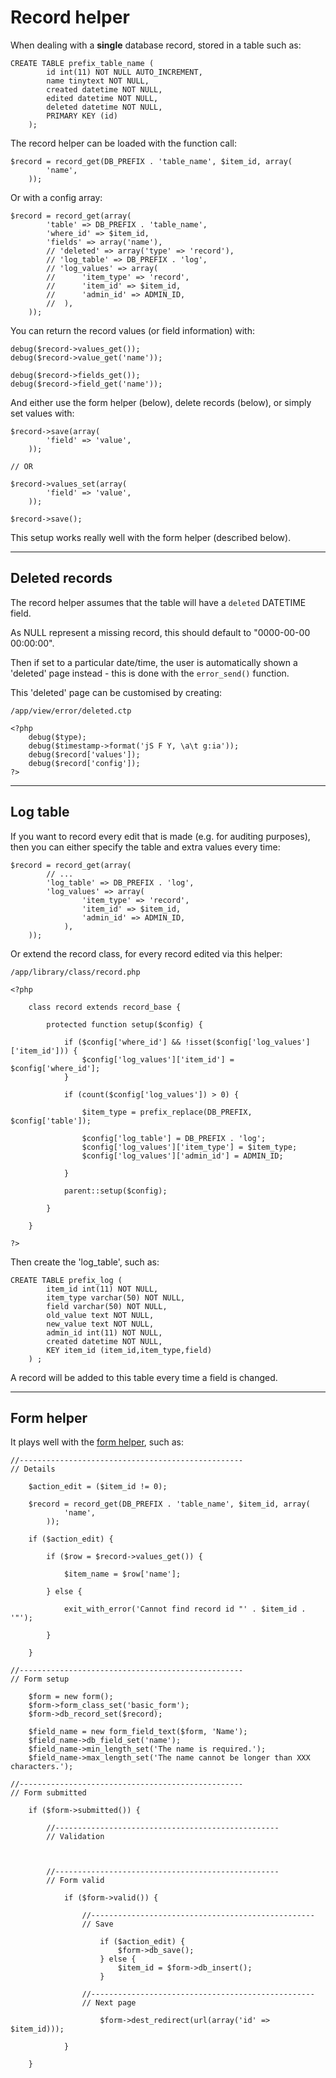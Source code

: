 
# Record helper

When dealing with a **single** database record, stored in a table such as:

	CREATE TABLE prefix_table_name (
			id int(11) NOT NULL AUTO_INCREMENT,
			name tinytext NOT NULL,
			created datetime NOT NULL,
			edited datetime NOT NULL,
			deleted datetime NOT NULL,
			PRIMARY KEY (id)
		);

The record helper can be loaded with the function call:

	$record = record_get(DB_PREFIX . 'table_name', $item_id, array(
			'name',
		));

Or with a config array:

	$record = record_get(array(
			'table' => DB_PREFIX . 'table_name',
			'where_id' => $item_id,
			'fields' => array('name'),
			// 'deleted' => array('type' => 'record'),
			// 'log_table' => DB_PREFIX . 'log',
			// 'log_values' => array(
			// 		'item_type' => 'record',
			// 		'item_id' => $item_id,
			// 		'admin_id' => ADMIN_ID,
			// 	),
		));

You can return the record values (or field information) with:

	debug($record->values_get());
	debug($record->value_get('name'));

	debug($record->fields_get());
	debug($record->field_get('name'));

And either use the form helper (below), delete records (below), or simply set values with:

	$record->save(array(
			'field' => 'value',
		));

	// OR

	$record->values_set(array(
			'field' => 'value',
		));

	$record->save();

This setup works really well with the form helper (described below).

---

## Deleted records

The record helper assumes that the table will have a `deleted` DATETIME field.

As NULL represent a missing record, this should default to "0000-00-00 00:00:00".

Then if set to a particular date/time, the user is automatically shown a 'deleted' page instead - this is done with the `error_send()` function.

This 'deleted' page can be customised by creating:

	/app/view/error/deleted.ctp

	<?php
		debug($type);
		debug($timestamp->format('jS F Y, \a\t g:ia'));
		debug($record['values']);
		debug($record['config']);
	?>

---

## Log table

If you want to record every edit that is made (e.g. for auditing purposes), then you can either specify the table and extra values every time:

	$record = record_get(array(
			// ...
			'log_table' => DB_PREFIX . 'log',
			'log_values' => array(
					'item_type' => 'record',
					'item_id' => $item_id,
					'admin_id' => ADMIN_ID,
				),
		));

Or extend the record class, for every record edited via this helper:

	/app/library/class/record.php

	<?php

		class record extends record_base {

			protected function setup($config) {

				if ($config['where_id'] && !isset($config['log_values']['item_id'])) {
					$config['log_values']['item_id'] = $config['where_id'];
				}

				if (count($config['log_values']) > 0) {

					$item_type = prefix_replace(DB_PREFIX, $config['table']);

					$config['log_table'] = DB_PREFIX . 'log';
					$config['log_values']['item_type'] = $item_type;
					$config['log_values']['admin_id'] = ADMIN_ID;

				}

				parent::setup($config);

			}

		}

	?>

Then create the 'log_table', such as:

	CREATE TABLE prefix_log (
			item_id int(11) NOT NULL,
			item_type varchar(50) NOT NULL,
			field varchar(50) NOT NULL,
			old_value text NOT NULL,
			new_value text NOT NULL,
			admin_id int(11) NOT NULL,
			created datetime NOT NULL,
			KEY item_id (item_id,item_type,field)
		) ;

A record will be added to this table every time a field is changed.

---

## Form helper

It plays well with the [form helper](../../doc/helpers/form.md), such as:

	//--------------------------------------------------
	// Details

		$action_edit = ($item_id != 0);

		$record = record_get(DB_PREFIX . 'table_name', $item_id, array(
				'name',
			));

		if ($action_edit) {

			if ($row = $record->values_get()) {

				$item_name = $row['name'];

			} else {

				exit_with_error('Cannot find record id "' . $item_id . '"');

			}

		}

	//--------------------------------------------------
	// Form setup

		$form = new form();
		$form->form_class_set('basic_form');
		$form->db_record_set($record);

		$field_name = new form_field_text($form, 'Name');
		$field_name->db_field_set('name');
		$field_name->min_length_set('The name is required.');
		$field_name->max_length_set('The name cannot be longer than XXX characters.');

	//--------------------------------------------------
	// Form submitted

		if ($form->submitted()) {

			//--------------------------------------------------
			// Validation



			//--------------------------------------------------
			// Form valid

				if ($form->valid()) {

					//--------------------------------------------------
					// Save

						if ($action_edit) {
							$form->db_save();
						} else {
							$item_id = $form->db_insert();
						}

					//--------------------------------------------------
					// Next page

						$form->dest_redirect(url(array('id' => $item_id)));

				}

		}
